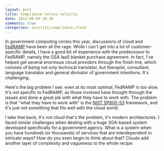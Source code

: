 ```yaml
---
layout: post
title: Compliance versus velocity
date: 2012-08-03 20:36
comments: true
categories: security,compliance,cloud
---
```


In government computing circles this year, discussions of cloud and [FedRAMP](http://www.gsa.gov/portal/category/102371) have been all the rage.
While I can't get into a lot of customer-specific details, I have a good bit of experience with the predecessor to FedRAMP, namely the GSA IaaS blanket purchase agreement.
In fact, I've helped get several enormous cloud providers through the finish line, which consists of being not only technical translator, but therapist, consultant, language translator and general divinator of government intentions.
It's challenging.

Here's the big problem I see: even at its most optimal, FedRAMP is too slow. 
It's not specific to FedRAMP, as those involved have thought through the issues and done a great job with what they have to work with.
The problem is that "what they have to work with" is the [NIST SP800-53](http://www.gsa.gov/portal/content/190333) framework, and it's just not something that fits well with the cloud world.

I take that back, it's not cloud that's the problem, it's modern architectures.
I faced similar challenges when dealing with a huge SOA-based system developed specifically for a government agency.
What is a system when you have hundreds (or thousands) of services that are interdependent in intricate ways? 
How do you even begin to think about that? 
Clouds add another layer of complexity and vagueness to the whole recipe.

